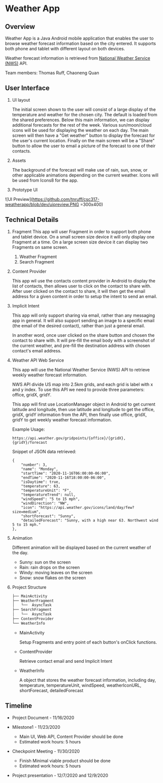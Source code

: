 # Weather App

## Overview
Weather App is a Java Android mobile application that enables the user to browse weather forecast information based on the city entered. It supports both phone and tablet with different layout on both devices. 

Weather forecast information is retrieved from [National Weather Service (NWS)](https://www.weather.gov/documentation/services-web-api) API.

Team members: Thomas Ruff, Chaoneng Quan

## User Interface
1. UI layout

    The initial screen shown to the user will consist of a large display of the temperature and weather for the chosen city. The default is loaded from the shared preferences. Below this main information, we can display additional forecasts for the rest of the week. Various sun/moon/cloud icons will be used for displaying the weather on each day. The main screen will then have a "Get weather" button to display the forecast for the user's current location. Finally on the main screen will be a "Share" button to allow the user to email a picture of the forecast to one of their contacts.

2. Assets
    
    The background of the forecast will make use of rain, sun, snow, or other applicable animations depending on the current weather. Icons will be used from Icons8 for the app.

3. Prototype UI

![UI Preview](https://github.com/tnruff/csc317-weatherapp/blob/dev/uipreview.PNG =300x400)

## Technical Details
1. Fragment
    This app will user Fragment in order to support both phone and tablet device. On a small screen size device it will only display one Fragment at a time. On a large screen size device it can display two Fragments on same screen.

    1. Weather Fragment
    2. Search Fragment

2. Content Provider

    This app wil use the contacts content provider in Android to display the list of contacts, then allows user to click on the contact to share with. After user clicked on the contact to share, it will then get the email address for a given content in order to setup the intent to send an email.

3. Implicit Intent
    
    This app will only support sharing via email, rather than any messaging app in general. It will also support sending an image to a specific email (the email of the desired contact), rather than just a general email.

    In another word, once user clicked on the share button and chosen the contact to share with. It will pre-fill the email body with a screenshot of the current weather, and pre-fill the destination address with chosen contact's email address.

4. Weather API Web Service

    This app will use the National Weather Service (NWS) API to retrieve weekly weather forecast information. 
    
    NWS API divide US map into 2.5km grids, and each grid is label with x and y index. To use this API we need to provide three parameters: office, gridX, gridY.

    This app will first use LocationManager object in Android to get current latitude and longitude, then use latitude and longitude to get the office, gridX, gridY information from the API, then finally use office, gridX, gridY to get weekly weather forecast information.

    Example Usage:
    ```
    https://api.weather.gov/gridpoints/{office}/{gridX},{gridY}/forecast
    ```

    Snippet of JSON data retrieved:
    ```
    {
        "number": 3,
        "name": "Monday",
        "startTime": "2020-11-16T06:00:00-06:00",
        "endTime": "2020-11-16T18:00:00-06:00",
        "isDaytime": true,
        "temperature": 63,
        "temperatureUnit": "F",
        "temperatureTrend": null,
        "windSpeed": "5 to 15 mph",
        "windDirection": "NW",
        "icon": "https://api.weather.gov/icons/land/day/few?size=medium",
        "shortForecast": "Sunny",
        "detailedForecast": "Sunny, with a high near 63. Northwest wind 5 to 15 mph."
    },
    ```
    
5. Animation

    Different animation will be displayed based on the current weather of the day.
    - Sunny: sun on the screen
    - Rain: rain drops on the screen
    - Windy: moving leaves on the screen
    - Snow: snow flakes on the screen

6. Project Structure

    ```bash
    ├── MainActivity
    ├── WeatherFragment
    │   └──  AsyncTask
    ├── SearchFragment
    │   └──  AsyncTask
    ├── ContentProvider
    └── WeatherInfo
    ```

    - MainActivity

        Setup Fragments and entry point of each button's onClick functions.

    - ContentProvider

        Retrieve contact email and send Implicit Intent
    
    - WeatherInfo
        
        A object that stores the weather forecast information, including day, temperature, temperatureUnit, windSpeed, weatherIconURL, shortForecast, detailedForecast


## Timeline
- Project Document - 11/16/2020
- Milestone1 - 11/23/2020
    
    - Main UI, Web API, Content Provider should be done
    - Estimated work hours: 5 hours

- Checkpoint Meeting - 11/30/2020 
    
    - Finish Minimal viable product should be done
    - Estimated work hours: 5 hours

- Project presentation - 12/7/2020 and 12/9/2020
